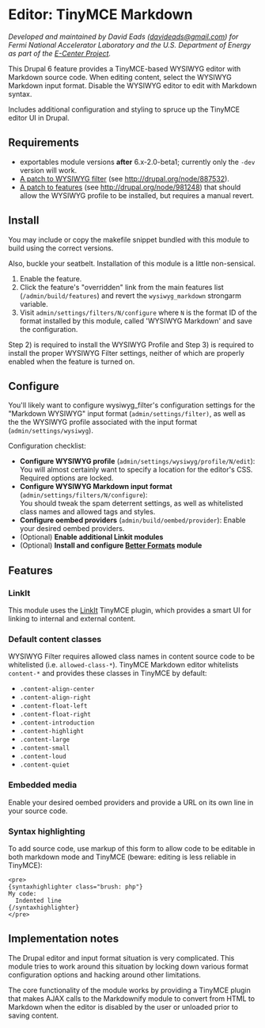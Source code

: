 # Editor: TinyMCE Markdown

*Developed and maintained by David Eads (davideads@gmail.com) for Fermi National
Accelerator Laboratory and the U.S. Department of Energy as part of the 
[E-Center Project][1].*

This Drupal 6 feature provides a TinyMCE-based WYSIWYG editor with Markdown 
source code. When editing content, select the WYSIWYG Markdown input format. 
Disable the WYSIWYG editor to edit with Markdown syntax.

Includes additional configuration and styling to spruce up the TinyMCE editor
UI in Drupal.

## Requirements

* exportables module versions **after** 6.x-2.0-beta1; currently only the `-dev` 
version will work.
* [A patch to WYSIWYG filter][2] (see http://drupal.org/node/887532).
* [A patch to features][3] (see http://drupal.org/node/981248) that should allow
the WYSIWYG profile to be installed, but requires a manual revert.

## Install

You may include or copy the makefile snippet bundled with this module to build
using the correct versions. 

Also, buckle your seatbelt. Installation of this module is a little non-sensical.

1. Enable the feature.
2. Click the feature's "overridden" link from the main features list 
(`/admin/build/features`) and revert the `wysiwyg_markdown` strongarm variable.
3. Visit `admin/settings/filters/N/configure` where `N` is the format ID of the
format installed by this module, called 'WYSIWYG Markdown' and save the 
configuration. 

Step 2) is required to install the WYSIWYG Profile and Step 3) is required to
install the proper WYSIWYG Filter settings, neither of which are properly
enabled when the feature is turned on.

## Configure

You'll likely want to configure wysiwyg_filter's configuration settings for the
"Markdown WYSIWYG" input format (`admin/settings/filter)`, as well as the the
WYSIWYG profile associated with the input format (`admin/settings/wysiwyg`).

Configuration checklist:

* **Configure WYSIWYG profile** (`admin/settings/wysiwyg/profile/N/edit`): You will 
almost certainly want to specify a location for the editor's CSS. Required 
options are locked.
* **Configure WYSIWYG Markdown input format** (`admin/settings/filters/N/configure`):  
You should tweak the spam deterrent settings, as well as whitelisted class names
and allowed tags and styles.
* **Configure oembed providers** (`admin/build/oembed/provider`): Enable your
desired oembed providers.
* (Optional) **Enable additional Linkit modules**
* (Optional) **Install and configure [Better Formats][4] module**

## Features

### LinkIt

This module uses the [LinkIt][5] TinyMCE plugin, which provides a smart UI for
linking to internal and external content.

### Default content classes

WYSIWYG Filter requires allowed class names in content source code to be 
whitelisted (i.e. `allowed-class-*`). TinyMCE Markdown editor whitelists 
`content-*` and provides these classes in TinyMCE by default:

* `.content-align-center`
* `.content-align-right`
* `.content-float-left`
* `.content-float-right`
* `.content-introduction`
* `.content-highlight`
* `.content-large`
* `.content-small`
* `.content-loud`
* `.content-quiet`

### Embedded media

Enable your desired oembed providers and provide a URL on its own line 
in your source code.

### Syntax highlighting

To add source code, use markup of this form to allow code to be editable in both
markdown mode and TinyMCE (beware: editing is less reliable in TinyMCE):

    <pre>
    {syntaxhighlighter class="brush: php"}
    My code:
      Indented line
    {/syntaxhighlighter}
    </pre>

## Implementation notes

The Drupal editor and input format situation is very complicated. This module 
tries to work around this situation by locking down various format configuration 
options and hacking around other limitations.

The core functionality of the module works by providing a TinyMCE plugin that makes 
AJAX calls to the Markdownify module to convert from HTML to Markdown when the editor
is disabled by the user or unloaded prior to saving content.

 [1]: https://cdcvs.fnal.gov/redmine/projects/ecenter/
 [2]: http://drupal.org/files/issues/wysiwyg_filter-form-alter.patch
 [3]: http://drupal.org/files/issues/features-981248.patch
 [4]: http://drupal.org/project/better_formats
 [5]: http://drupal.org/project/linkit
